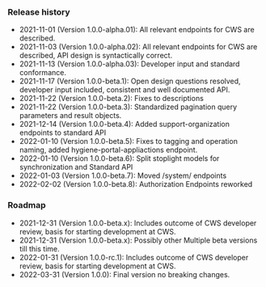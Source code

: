 ### Release history
* 2021-11-01 (Version 1.0.0-alpha.01): All relevant endpoints for CWS are described.
* 2021-11-03 (Version 1.0.0-alpha.02): All relevant endpoints for CWS are described, API design is syntactically correct.
* 2021-11-13 (Version 1.0.0-alpha.03): Developer input and standard conformance.
* 2021-11-17 (Version 1.0.0-beta.1): Open design questions resolved, developer input included, consistent and well documented API. 
* 2021-11-22 (Version 1.0.0-beta.2): Fixes to descriptions
* 2021-11-22 (Version 1.0.0-beta.3): Standardized pagination query parameters and result objects.
* 2021-12-14 (Version 1.0.0-beta.4): Added support-organization endpoints to standard API
* 2022-01-10 (Version 1.0.0-beta.5): Fixes to tagging and operation naming, added hygiene-portal-appliactions endpoint.
* 2022-01-10 (Version 1.0.0-beta.6): Split stoplight models for synchronization and Standard API
* 2022-01-03 (Version 1.0.0-beta.7): Moved /system/ endpoints
* 2022-02-02 (Version 1.0.0-beta.8): Authorization Endpoints reworked

### Roadmap

* 2021-12-31 (Version 1.0.0-beta.x): Includes outcome of CWS developer review, basis for starting development at CWS.
* 2021-12-31 (Version 1.0.0-beta.x): Possibly other Multiple beta versions till this time.
* 2022-01-31 (Version 1.0.0-rc.1): Includes outcome of CWS developer review, basis for starting development at CWS.
* 2022-03-31 (Version 1.0.0): Final version no breaking changes.